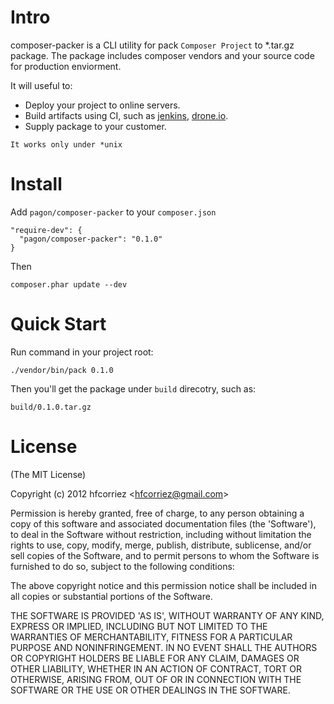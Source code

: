 # Intro

composer-packer is a CLI utility for pack `Composer Project` to *.tar.gz package. The package includes composer vendors and your source code for production enviorment.

It will useful to:

- Deploy your project to online servers.
- Build artifacts using CI, such as [jenkins](http://jenkins-ci.org), [drone.io](https://drone.io).
- Supply package to your customer.

`It works only under *unix`

# Install

Add `pagon/composer-packer` to your `composer.json`

```
"require-dev": {
  "pagon/composer-packer": "0.1.0"
}
```

Then

```
composer.phar update --dev
```

# Quick Start

Run command in your project root:

```
./vendor/bin/pack 0.1.0
```

Then you'll get the package under `build` direcotry, such as:

```
build/0.1.0.tar.gz
```

# License

(The MIT License)

Copyright (c) 2012 hfcorriez &lt;hfcorriez@gmail.com&gt;

Permission is hereby granted, free of charge, to any person obtaining
a copy of this software and associated documentation files (the
'Software'), to deal in the Software without restriction, including
without limitation the rights to use, copy, modify, merge, publish,
distribute, sublicense, and/or sell copies of the Software, and to
permit persons to whom the Software is furnished to do so, subject to
the following conditions:

The above copyright notice and this permission notice shall be
included in all copies or substantial portions of the Software.

THE SOFTWARE IS PROVIDED 'AS IS', WITHOUT WARRANTY OF ANY KIND,
EXPRESS OR IMPLIED, INCLUDING BUT NOT LIMITED TO THE WARRANTIES OF
MERCHANTABILITY, FITNESS FOR A PARTICULAR PURPOSE AND NONINFRINGEMENT.
IN NO EVENT SHALL THE AUTHORS OR COPYRIGHT HOLDERS BE LIABLE FOR ANY
CLAIM, DAMAGES OR OTHER LIABILITY, WHETHER IN AN ACTION OF CONTRACT,
TORT OR OTHERWISE, ARISING FROM, OUT OF OR IN CONNECTION WITH THE
SOFTWARE OR THE USE OR OTHER DEALINGS IN THE SOFTWARE.


